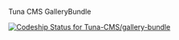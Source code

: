 Tuna CMS GalleryBundle

[ ![Codeship Status for Tuna-CMS/gallery-bundle](https://app.codeship.com/projects/adf87c10-c125-0134-1ceb-0ee59f5118e7/status?branch=master)](https://app.codeship.com/projects/197168)